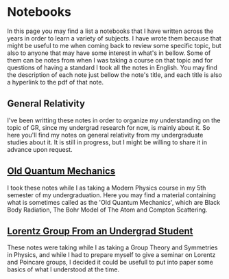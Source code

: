 # Notebooks

In this page you may find a list a notebooks that I have written across the years in order to learn a variety of subjects. I have wrote them because that might be useful to me when coming back to review some specific topic, but also to anyone that may have some interest in what's in bellow. Some of them can be notes from when I was taking a course on that topic and for questions of having a standard I took all the notes in English. You may find the description of each note just bellow the note's title, and each title is also a hyperlink to the pdf of that note.

## General Relativity<!--(https://alves-nickolas.github.io/pdf/Statistical_Mechanics.pdf)!-->
I've been writting these notes in order to organize my understanding on the topic of GR, since my undergrad research for now, is mainly about it. So here you'll find my notes on general relativity from my undergraduate studies about it. It is still in progress, but I might be willing to share it in advance upon request. 


## [Old Quantum Mechanics](https://usingcaio.github.io/projects/notes/Old_quantum.pdf)
I took these notes while I as taking a Modern Physics course in my 5th semester of my undergraduation. Here you may find a material containing what is sometimes called as the 'Old Quantum Mechanics', which are Black Body Radiation, The Bohr Model of The Atom and Compton Scattering. 


## [Lorentz Group From an Undergrad Student](https://usingcaio.github.io/projects/notes/Lorentz.pdf)
These notes were taking while I as taking a Group Theory and Symmetries in Physics, and while I had to prepare myself to give a seminar on Lorentz and Poincare groups, I decided it could be usefull to put into paper some basics of what I understood at the time. 
